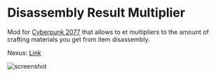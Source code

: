 # Disassembly Result Multiplier

Mod for [Cyberpunk 2077] that allows to et multipliers to the amount of crafting
materials you get from item disassembly.

Nexus: [Link](https://www.nexusmods.com/cyberpunk2077/mods/2877)

![screenshot](media/disassembleResultMultiplier_header.png)

[Cyberpunk 2077]: https://www.cyberpunk.net/
